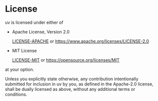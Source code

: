 # License

uv is licensed under either of

- Apache License, Version 2.0

  [LICENSE-APACHE](https://github.com/astral-sh/uv/blob/main/LICENSE-APACHE) or
  <https://www.apache.org/licenses/LICENSE-2.0>

- MIT License

  [LICENSE-MIT](https://github.com/astral-sh/uv/blob/main/LICENSE-MIT) or
  <https://opensource.org/licenses/MIT>

at your option.

Unless you explicitly state otherwise, any contribution intentionally submitted for inclusion in uv
by you, as defined in the Apache-2.0 license, shall be dually licensed as above, without any
additional terms or conditions.
